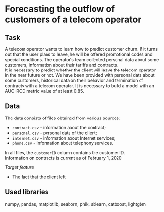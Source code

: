 # Forecasting the outflow of customers of a telecom operator 

## Task  
A telecom operator wants to learn how to predict customer churn. If it turns out that the user plans to leave, he will be offered promotional codes and special conditions. The operator's team collected personal data about some customers, information about their tariffs and contracts.  
It is necessary to predict whether the client will leave the telecom operator in the near future or not. We have been provided with personal data about some customers, historical data on their behavior and termination of contracts with a telecom operator. It is necessary to build a model with an AUC-ROC metric value of at least 0.85.

## Data
The data consists of files obtained from various sources:  

- `contract.csv` - information about the contract;  
- `personal.csv` - personal data of the client;  
- `internet.csv` - information about Internet services;  
- `phone.csv` - information about telephony services.  

In all files, the `customerID` column contains the customer ID.  
Information on contracts is current as of February 1, 2020  

*Target feature*  

- The fact that the client left  

## Used libraries
numpy, pandas, matplotlib, seaborn, phik, sklearn, catboost, lightgbm
